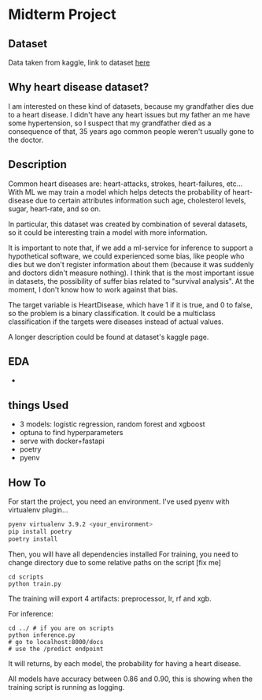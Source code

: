 # Midterm Project

## Dataset

Data taken from kaggle, link to dataset [here](https://www.kaggle.com/fedesoriano/heart-failure-prediction)


## Why heart disease dataset?

I am interested on these kind of datasets, because my grandfather dies due to a heart disease. 
I didn't have any heart issues but my father an me have some hypertension, so I suspect that my grandfather died as a consequence of that, 35 years ago common people weren't usually gone to the doctor. 


## Description

Common heart diseases are: heart-attacks, strokes, heart-failures, etc...
With ML we may train a model which helps detects the probability of heart-disease due to certain attributes information such age, cholesterol levels, sugar, heart-rate, and so on.

In particular, this dataset was created by combination of several datasets, so it could be interesting train a model with more information. 

It is important to note that, if we add a ml-service for inference to support a hypothetical software, we could experienced some bias, like people who dies but we don't register information about them (because it was suddenly and doctors didn't measure nothing).
I think that is the most important issue in datasets, the possibility of suffer bias related to "survival analysis". At the moment, I don't know how to work against that bias.

The target variable is HeartDisease, which have 1 if it is true, and 0 to false, so the problem is a binary classification. It could be a multiclass classification if the targets were diseases instead of actual values.

A longer description could be found at dataset's kaggle page.

## EDA
- 

## things Used

- 3 models: logistic regression, random forest and xgboost
- optuna to find hyperparameters
- serve with docker+fastapi
- poetry
- pyenv

## How To

For start the project, you need an environment. I've used pyenv with virtualenv plugin...

```bash
pyenv virtualenv 3.9.2 <your_environment>
pip install poetry
poetry install
```

Then, you will have all dependencies installed
For training, you need to change directory due to some relative paths on the script [fix me]

```
cd scripts
python train.py
```

The training will export 4 artifacts: preprocessor, lr, rf and xgb.

For inference:

```
cd ../ # if you are on scripts
python inference.py
# go to localhost:8000/docs
# use the /predict endpoint
```

It will returns, by each model, the probability for having a heart disease.

All models have accuracy between 0.86 and 0.90, this is showing when the training script is running as logging.







